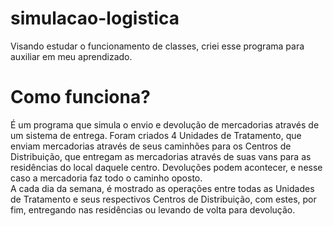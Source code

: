 # simulacao-logistica
Visando estudar o funcionamento de classes, criei esse programa para auxiliar em meu aprendizado.

# Como funciona?
É um programa que simula o envio e devolução de mercadorias através de um sistema de entrega. Foram criados 4 Unidades de Tratamento,
que enviam mercadorias através de seus caminhões para os Centros de Distribuição, que entregam as mercadorias através de suas vans para
as residências do local daquele centro. Devoluções podem acontecer, e nesse caso a mercadoria faz todo o caminho oposto.  
A cada dia da semana, é mostrado as operações entre todas as Unidades de Tratamento e seus respectivos Centros de Distribuição, com estes,
por fim, entregando nas residências ou levando de volta para devolução.
